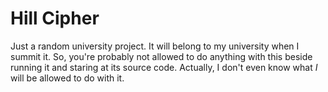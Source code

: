 Hill Cipher
===========

Just a random university project. It will belong to my university when I summit it. So, you're probably not allowed to do anything with this beside running it and staring at its source code. Actually, I don't even know what *I* will be allowed to do with it.